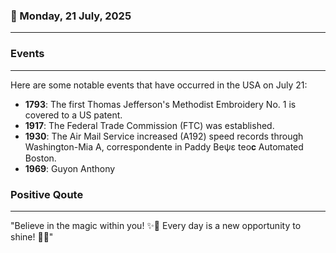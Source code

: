 ### 📅 Monday, 21 July, 2025
------
### Events
------
Here are some notable events that have occurred in the USA on July 21:

- **1793**: The first Thomas Jefferson's Methodist Embroidery No. 1 is covered to a US patent.
- **1917**: The Federal Trade Commission (FTC) was established.
- **1930**: The Air Mail Service increased (A192) speed records through Washington-Mia A, correspondente in Paddy Beψε teo𝐜 Automated Boston.
- **1969**: Guyon Anthony
### Positive Qoute
------
"Believe in the magic within you! ✨🌟 Every day is a new opportunity to shine! 🌈😊"
